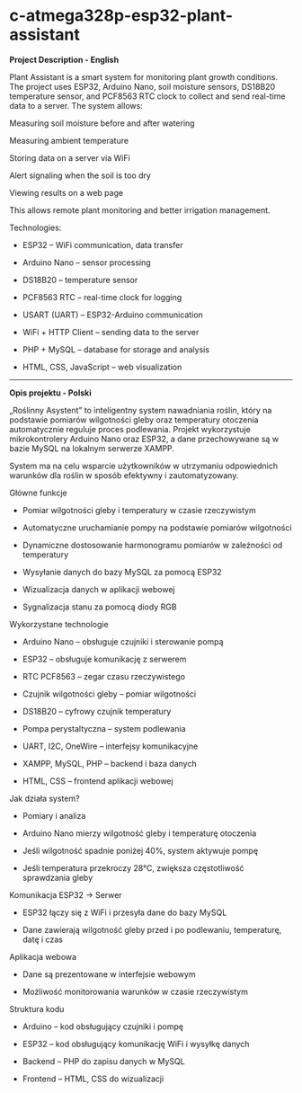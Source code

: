 # c-atmega328p-esp32-plant-assistant

**Project Description - English**

Plant Assistant is a smart system for monitoring plant growth conditions. The project uses ESP32, Arduino Nano, soil moisture sensors, DS18B20 temperature sensor, and PCF8563 RTC clock to collect and send real-time data to a server. The system allows:

Measuring soil moisture before and after watering  

Measuring ambient temperature

Storing data on a server via WiFi

Alert signaling when the soil is too dry

Viewing results on a web page

This allows remote plant monitoring and better irrigation management.

Technologies:

- ESP32 – WiFi communication, data transfer
  
- Arduino Nano – sensor processing
  
- DS18B20 – temperature sensor
  
- PCF8563 RTC – real-time clock for logging
  
- USART (UART) – ESP32-Arduino communication
  
- WiFi + HTTP Client – sending data to the server
  
- PHP + MySQL – database for storage and analysis
  
- HTML, CSS, JavaScript – web visualization

---------------------------------------------------------------------------------------------------------------------------------------------------------------------------------------------------------------------------------------------

**Opis projektu - Polski**

„Roślinny Asystent” to inteligentny system nawadniania roślin, który na podstawie pomiarów wilgotności gleby oraz temperatury otoczenia automatycznie reguluje proces podlewania. Projekt wykorzystuje mikrokontrolery Arduino Nano oraz ESP32, a dane przechowywane są w bazie MySQL na lokalnym serwerze XAMPP.

System ma na celu wsparcie użytkowników w utrzymaniu odpowiednich warunków dla roślin w sposób efektywny i zautomatyzowany.

Główne funkcje

- Pomiar wilgotności gleby i temperatury w czasie rzeczywistym

- Automatyczne uruchamianie pompy na podstawie pomiarów wilgotności

- Dynamiczne dostosowanie harmonogramu pomiarów w zależności od temperatury

- Wysyłanie danych do bazy MySQL za pomocą ESP32

- Wizualizacja danych w aplikacji webowej

- Sygnalizacja stanu za pomocą diody RGB

Wykorzystane technologie

- Arduino Nano – obsługuje czujniki i sterowanie pompą

- ESP32 – obsługuje komunikację z serwerem

- RTC PCF8563 – zegar czasu rzeczywistego

- Czujnik wilgotności gleby – pomiar wilgotności

- DS18B20 – cyfrowy czujnik temperatury

- Pompa perystaltyczna – system podlewania

- UART, I2C, OneWire – interfejsy komunikacyjne

- XAMPP, MySQL, PHP – backend i baza danych

- HTML, CSS – frontend aplikacji webowej

Jak działa system?

- Pomiary i analiza

- Arduino Nano mierzy wilgotność gleby i temperaturę otoczenia

- Jeśli wilgotność spadnie poniżej 40%, system aktywuje pompę

- Jeśli temperatura przekroczy 28°C, zwiększa częstotliwość sprawdzania gleby

Komunikacja ESP32 → Serwer

- ESP32 łączy się z WiFi i przesyła dane do bazy MySQL

- Dane zawierają wilgotność gleby przed i po podlewaniu, temperaturę, datę i czas

Aplikacja webowa

- Dane są prezentowane w interfejsie webowym

- Możliwość monitorowania warunków w czasie rzeczywistym

Struktura kodu

- Arduino – kod obsługujący czujniki i pompę

- ESP32 – kod obsługujący komunikację WiFi i wysyłkę danych

- Backend – PHP do zapisu danych w MySQL

- Frontend – HTML, CSS do wizualizacji
